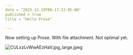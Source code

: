 ```yaml
---
date = "2015-12-19T00:17:12-05:00"
published = true
title = "Hello Prose"

---
```


Now setting up Prose. With file attachment. Not optimal yet.

![CULxzLvWwAEzHaV.jpg_large.jpeg](/images/CULxzLvWwAEzHaV.jpg_large.jpeg)

